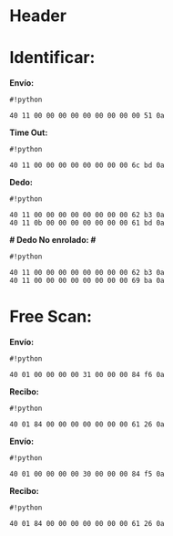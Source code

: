 <!-- TITLE: Comunicacion Biometrico -->
<!-- SUBTITLE: A quick summary of Comunicacion Biometrico -->

# Header
# Identificar: #
**Envío:**    
```
#!python

40 11 00 00 00 00 00 00 00 00 00 51 0a

```

**Time Out:** 
```
#!python

40 11 00 00 00 00 00 00 00 00 6c bd 0a 
```


**Dedo:**	  
```
#!python

40 11 00 00 00 00 00 00 00 00 62 b3 0a
40 11 0b 00 00 00 00 00 00 00 61 bd 0a
```


**# Dedo No enrolado: #**
	  
```
#!python

40 11 00 00 00 00 00 00 00 00 62 b3 0a 
40 11 00 00 00 00 00 00 00 00 69 ba 0a 
```



# Free Scan: #
**Envío:**    
```
#!python

40 01 00 00 00 00 31 00 00 00 84 f6 0a
```

**Recibo:**   
```
#!python

40 01 84 00 00 00 00 00 00 00 61 26 0a 
```


**Envío:**    
```
#!python

40 01 00 00 00 00 30 00 00 00 84 f5 0a
```

**Recibo:**   
```
#!python

40 01 84 00 00 00 00 00 00 00 61 26 0a 
```